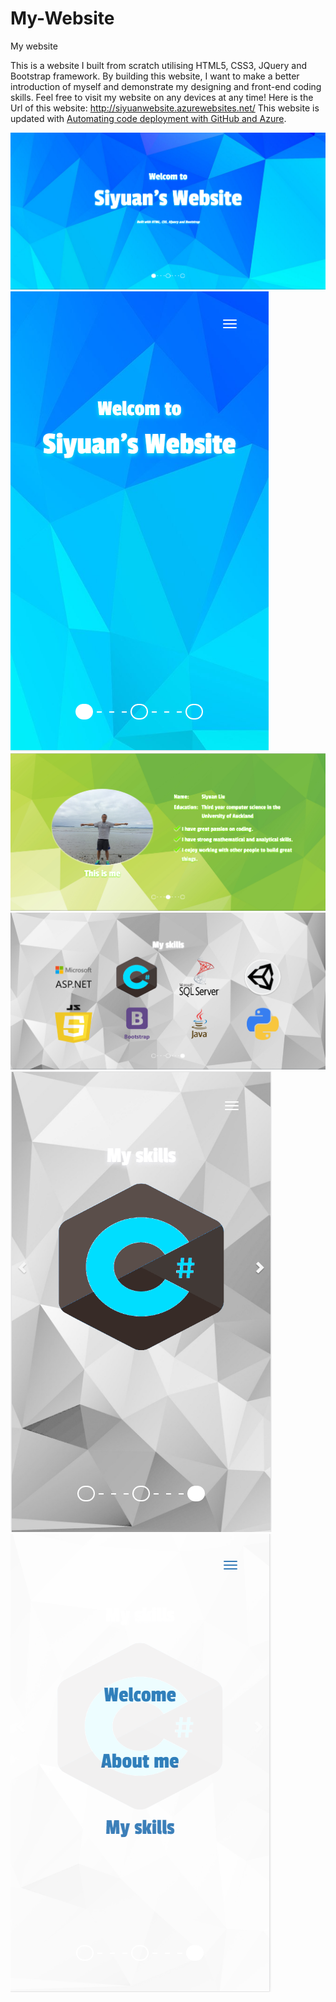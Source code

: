 # My-Website
My website

This is a website I built from scratch utilising HTML5, CSS3, JQuery and Bootstrap framework.
By building this website, I want to make a better introduction of myself and demonstrate my designing and front-end coding skills.
Feel free to visit my website on any devices at any time!
Here is the Url of this website: http://siyuanwebsite.azurewebsites.net/
This website is updated with [Automating code deployment with GitHub and Azure](https://github.com/blog/2056-automating-code-deployment-with-github-and-azure).

![alt tag](https://raw.githubusercontent.com/sliu353/My-Website/master/HomePageDesktop.PNG)
![alt tag](https://raw.githubusercontent.com/sliu353/My-Website/master/HomePageMobilePNG.PNG)
![alt tag](https://raw.githubusercontent.com/sliu353/My-Website/master/IntroductionOfMeDektop.PNG)
![alt tag](https://raw.githubusercontent.com/sliu353/My-Website/master/MySkillsDesktop.PNG)
![alt tag](https://raw.githubusercontent.com/sliu353/My-Website/master/MySkillsMobile.PNG)
![alt tag](https://raw.githubusercontent.com/sliu353/My-Website/master/NavSectionOnMobile.PNG)
